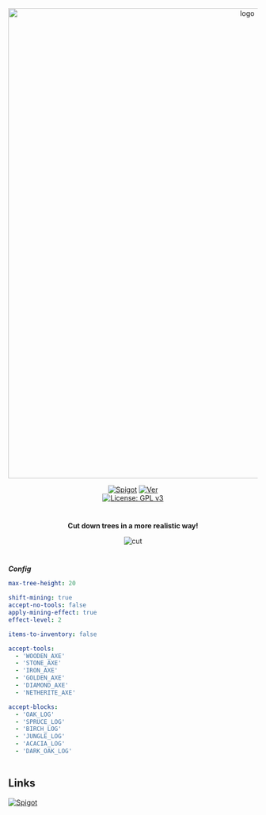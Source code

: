 <div align="center">
  
  <a href="https://github.com/Norbit4/TreeCuter/" target="_blank" rel="noreferrer"> 
  <img src="https://github.com/Norbit4/TreeCuter/assets/46154743/4788f12c-e68e-4de3-8e09-0746ab7a0ad4" width=950" alt="logo"/></a>
                                                                                                                            
  [![Spigot](https://img.shields.io/badge/Download-Spigot-gold.svg)](https://github.com/Norbit4/DiscordMc/blob/master/LICENSE) 
  [![Ver](https://img.shields.io/badge/ver-1.19+-blue.svg)](https://github.com/Norbit4/DiscordMc/blob/master/LICENSE)                                                                                                                   
  [![License: GPL v3](https://img.shields.io/badge/license-GPLv3-orange.svg)](https://github.com/Norbit4/DiscordMc/blob/master/LICENSE)                                                                                                                          
                                                                                                                            
</div> 

#
                                                                                                                                                                                                                                       

<div align="center">    
                   
  **Cut down trees in a more realistic way!**          
                                                                                                                            
  ![cut](https://github.com/Norbit4/TreeCuter/assets/46154743/44febc78-d9de-408d-a7c5-c3f49adf1cdc)        
                           
 
</div> 
                   
#                                                                                                                          
                                                                                                                            
***Config***
```yml
max-tree-height: 20

shift-mining: true
accept-no-tools: false
apply-mining-effect: true
effect-level: 2

items-to-inventory: false

accept-tools:
  - 'WOODEN_AXE'
  - 'STONE_AXE'
  - 'IRON_AXE'
  - 'GOLDEN_AXE'
  - 'DIAMOND_AXE'
  - 'NETHERITE_AXE'

accept-blocks:
  - 'OAK_LOG'
  - 'SPRUCE_LOG'
  - 'BIRCH_LOG'
  - 'JUNGLE_LOG'
  - 'ACACIA_LOG'
  - 'DARK_OAK_LOG'    
                                                                                                                  
```                                                                                                                    
## Links

[![Spigot](https://img.shields.io/badge/Download-Spigot-gold.svg)](https://github.com/Norbit4/DiscordMc/blob/master/LICENSE)       
